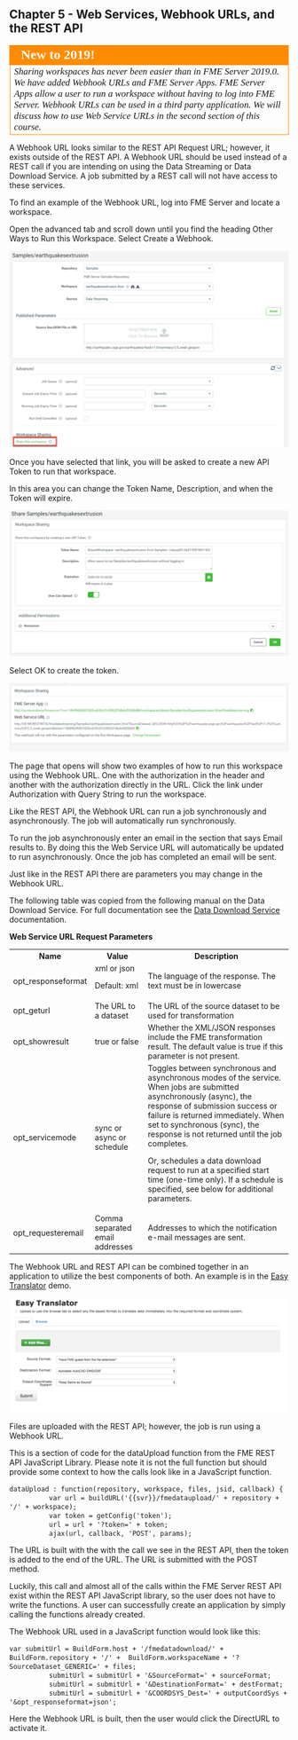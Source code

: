 ## Chapter 5 - Web Services, Webhook URLs, and the REST API


<table style="border-spacing: 0px">
<tr>
<td style="vertical-align:middle;background-color:darkorange;border: 2px solid darkorange">
<i class="fa fa-bolt fa-lg fa-pull-left fa-fw" style="color:white;padding-right: 12px;vertical-align:text-top"></i>
<span style="color:white;font-size:x-large;font-weight: bold;font-family:serif">New to 2019!</span>
</td>
</tr>

<tr>
<td style="border: 1px solid darkorange">
<span style="font-family:serif; font-style:italic; font-size:larger">
Sharing workspaces has never been easier than in FME Server 2019.0. We have added Webhook URLs and FME Server Apps. FME Server Apps allow a user to run a workspace without having to log into FME Server. Webhook URLs can be used in a third party application. We will discuss how to use Web Service URLs in the second section of this course.
</span>
</td>
</tr>
</table>


A Webhook URL looks similar to the REST API Request URL; however, it
exists outside of the REST API. A Webhook URL should be used instead of a REST call if you are intending on using the Data Streaming or Data Download Service. A job submitted by a REST call will not have access to these services.


 To find an example of the Webhook URL, log
into FME Server and locate a workspace.

Open the advanced tab and scroll down until you find the heading Other Ways to Run this Workspace. Select Create a Webhook.

![](./Images/image5.0.1.sharing.png)


Once you have selected that link, you will be asked to create a new API Token to run that workspace.

In this area you can change the Token Name, Description, and when the Token will expire.


![](./Images/image5.0.2.token.png)

Select OK to create the token.

![](./Images/image5.0.3.Service.png)

The page that opens will show two examples of how to run this workspace using the Webhook URL. One with the authorization in the header and another with the authorization directly in the URL. Click the link under Authorization with Query String to run the workspace.

Like the REST API, the Webhook URL can run a job synchronously and
asynchronously. The job will automatically run synchronously.

To run the
job asynchronously enter an email in the section that says Email results
to. By doing this the Web Service URL will automatically be updated to run
asynchronously. Once the job has completed an email will be sent.



Just like in the REST API there are parameters you may change in the
Webhook URL.

The following table was copied from the following manual on the Data
Download Service. For full documentation see the [Data Download Service](https://docs.safe.com/fme/html/FME_Server_Documentation/Content/ReferenceManual/service_datadownload.htm?Highlight=direct%20url) documentation.

**Web Service URL Request Parameters**

<table>

<tr>
<th>Name</th>
<th>Value</th>
<th>Description</th>
</tr>

<tr>
<td>opt_responseformat</td>
<td>xml or json

Default: xml
</td>
<td>The language of the response. The text must be in lowercase </td>
</tr>

<tr>
<td>opt_geturl</td>
<td>The URL to a dataset</td>
<td>The URL of the source dataset to be used for transformation</td>
</tr>

<tr>
<td>opt_showresult</td>
<td>true or false</td>
<td>Whether the XML/JSON responses include the FME transformation result. The default value is true if this parameter is not present.
</td>
</tr>

<tr>
<td>opt_servicemode</td>
<td>sync or async or schedule</td>
<td>Toggles between synchronous and asynchronous modes of the service. When jobs are submitted asynchronously (async), the response of submission success or failure is returned immediately. When set to synchronous (sync), the response is not returned until the job completes.

Or, schedules a data download request to run at a specified start time (one-time only). If a schedule is specified, see below for additional parameters.</td>
</tr>

<tr>
<td>opt_requesteremail</td>
<td>Comma separated email addresses</td>
<td>Addresses to which the notification e-mail messages are sent.</td>
</tr>


</table>



The Webhook URL and REST API can be combined together in an application
to utilize the best components of both. An example is in the [Easy Translator](http://demos.fmeserver.com/easytranslator/index.html) demo.

![](./Images/image5.0.4.EasyTranslator.png)


Files are uploaded with the REST API; however, the job is run using a Webhook URL.

This is a section of code for the dataUpload function from the FME REST API JavaScript Library. Please note it is not the full function but should provide some context to how the calls look like in a JavaScript function.  

    dataUpload : function(repository, workspace, files, jsid, callback) {
              var url = buildURL('{{svr}}/fmedataupload/' + repository + '/' + workspace);
              var token = getConfig('token');
              url = url + '?token=' + token;
              ajax(url, callback, 'POST', params);

The URL is built with the with the call we see in the REST API, then the token is added to the end of the URL. The URL is submitted with the POST method.

Luckily, this call and almost all of the calls within the FME Server REST API exist within the REST API JavaScript library, so the user does not have to write the functions. A user can successfully create an application by simply calling the functions already created.

The Webhook URL used in a JavaScript function would look like this:


    var submitUrl = BuildForm.host + '/fmedatadownload/' + BuildForm.repository + '/' +  BuildForm.workspaceName + '?SourceDataset_GENERIC=' + files;
              submitUrl = submitUrl + '&SourceFormat=' + sourceFormat;
              submitUrl = submitUrl + '&DestinationFormat=' + destFormat;
              submitUrl = submitUrl + '&COORDSYS_Dest=' + outputCoordSys + '&opt_responseformat=json';

Here the Webhook URL is built, then the user would click the DirectURL to activate it.
